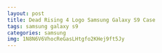 ```yaml
---
layout: post
title: Dead Rising 4 Logo Samsung Galaxy S9 Case
tags: samsung galaxy s9
categories: samsung
img: 1N8N6V6VhocReGasLHtgfo2KHej9ft5Jy
---
```

